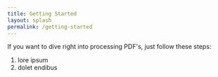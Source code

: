 ```yaml
---
title: Getting Started
layout: splash
permalink: /getting-started
---
```


If you want to dive right into processing PDF's, just follow these steps:

1. lore ipsum
2. dolet endibus
